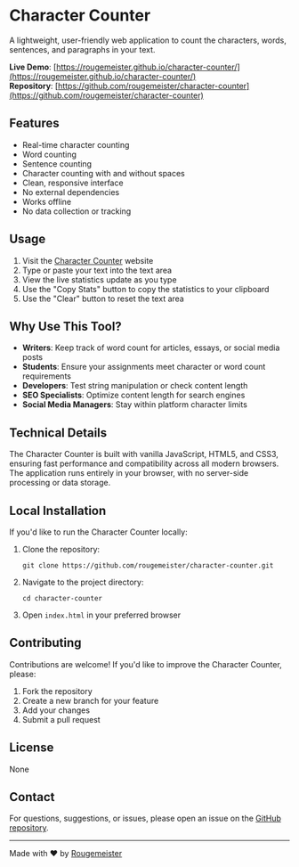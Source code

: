 # Character Counter

A lightweight, user-friendly web application to count the characters, words, sentences, and paragraphs in your text.

**Live Demo**: [https://rougemeister.github.io/character-counter/](https://rougemeister.github.io/character-counter/)  
**Repository**: [https://github.com/rougemeister/character-counter](https://github.com/rougemeister/character-counter)

## Features

- Real-time character counting
- Word counting
- Sentence counting
- Character counting with and without spaces
- Clean, responsive interface
- No external dependencies
- Works offline
- No data collection or tracking

## Usage

1. Visit the [Character Counter](https://rougemeister.github.io/character-counter/) website
2. Type or paste your text into the text area
3. View the live statistics update as you type
4. Use the "Copy Stats" button to copy the statistics to your clipboard
5. Use the "Clear" button to reset the text area

## Why Use This Tool?

- **Writers**: Keep track of word count for articles, essays, or social media posts
- **Students**: Ensure your assignments meet character or word count requirements
- **Developers**: Test string manipulation or check content length
- **SEO Specialists**: Optimize content length for search engines
- **Social Media Managers**: Stay within platform character limits

## Technical Details

The Character Counter is built with vanilla JavaScript, HTML5, and CSS3, ensuring fast performance and compatibility across all modern browsers. The application runs entirely in your browser, with no server-side processing or data storage.

## Local Installation

If you'd like to run the Character Counter locally:

1. Clone the repository:
   ```
   git clone https://github.com/rougemeister/character-counter.git
   ```
2. Navigate to the project directory:
   ```
   cd character-counter
   ```
3. Open `index.html` in your preferred browser

## Contributing

Contributions are welcome! If you'd like to improve the Character Counter, please:

1. Fork the repository
2. Create a new branch for your feature
3. Add your changes
4. Submit a pull request

## License

None

## Contact

For questions, suggestions, or issues, please open an issue on the [GitHub repository](https://github.com/rougemeister/character-counter/issues).

---

Made with ❤️ by [Rougemeister](https://github.com/rougemeister)
